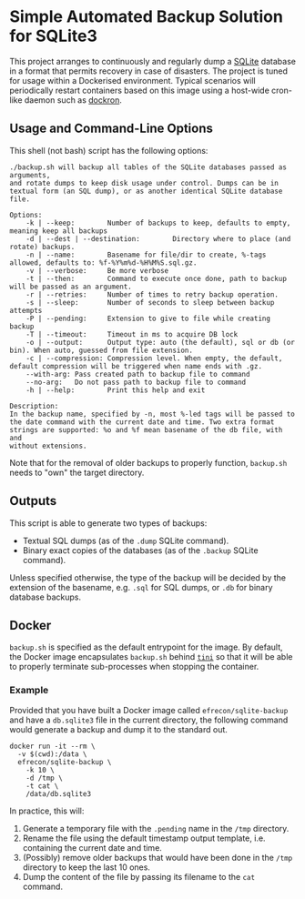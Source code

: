 # Simple Automated Backup Solution for SQLite3

This project arranges to continuously and regularly dump a [SQLite] database in
a format that permits recovery in case of disasters. The project is tuned for
usage within a Dockerised environment. Typical scenarios will periodically
restart containers based on this image using a host-wide cron-like daemon such
as [dockron].

  [SQLite]: https://www.sqlite.org/
  [dockron]: https://github.com/efrecon/dockron

## Usage and Command-Line Options

This shell (not bash) script has the following options:

```text
./backup.sh will backup all tables of the SQLite databases passed as arguments,
and rotate dumps to keep disk usage under control. Dumps can be in
textual form (an SQL dump), or as another identical SQLite database
file.

Options:
    -k | --keep:        Number of backups to keep, defaults to empty, meaning keep all backups
    -d | --dest | --destination:        Directory where to place (and rotate) backups.
    -n | --name:        Basename for file/dir to create, %-tags allowed, defaults to: %f-%Y%m%d-%H%M%S.sql.gz.
    -v | --verbose:     Be more verbose
    -t | --then:        Command to execute once done, path to backup will be passed as an argument.
    -r | --retries:     Number of times to retry backup operation.
    -s | --sleep:       Number of seconds to sleep between backup attempts
    -P | --pending:     Extension to give to file while creating backup
    -T | --timeout:     Timeout in ms to acquire DB lock
    -o | --output:      Output type: auto (the default), sql or db (or bin). When auto, guessed from file extension.
    -c | --compression: Compression level. When empty, the default, default compression will be triggered when name ends with .gz.
    --with-arg: Pass created path to backup file to command
    --no-arg:   Do not pass path to backup file to command
    -h | --help:        Print this help and exit

Description:
In the backup name, specified by -n, most %-led tags will be passed to
the date command with the current date and time. Two extra format
strings are supported: %o and %f mean basename of the db file, with and
without extensions.
```

Note that for the removal of older backups to properly function, `backup.sh`
needs to "own" the target directory.

## Outputs

This script is able to generate two types of backups:

+ Textual SQL dumps (as of the `.dump` SQLite command).
+ Binary exact copies of the databases (as of the `.backup` SQLite command).

Unless specified otherwise, the type of the backup will be decided by the
extension of the basename, e.g. `.sql` for SQL dumps, or `.db` for binary
database backups.

## Docker

`backup.sh` is specified as the default entrypoint for the image. By default,
the Docker image encapsulates `backup.sh` behind [`tini`][tini] so that it will
be able to properly terminate sub-processes when stopping the container.

  [tini]: https://github.com/krallin/tini

### Example

Provided that you have built a Docker image called `efrecon/sqlite-backup` and
have a `db.sqlite3` file in the current directory, the following command would
generate a backup and dump it to the standard out.

```shell
docker run -it --rm \
  -v $(cwd):/data \
  efrecon/sqlite-backup \
    -k 10 \
    -d /tmp \
    -t cat \
    /data/db.sqlite3
```

In practice, this will:

1. Generate a temporary file with the `.pending` name in the `/tmp` directory.
2. Rename the file using the default timestamp output template, i.e. containing
   the current date and time.
3. (Possibly) remove older backups that would have been done in the `/tmp`
   directory to keep the last 10 ones.
4. Dump the content of the file by passing its filename to the `cat` command.
